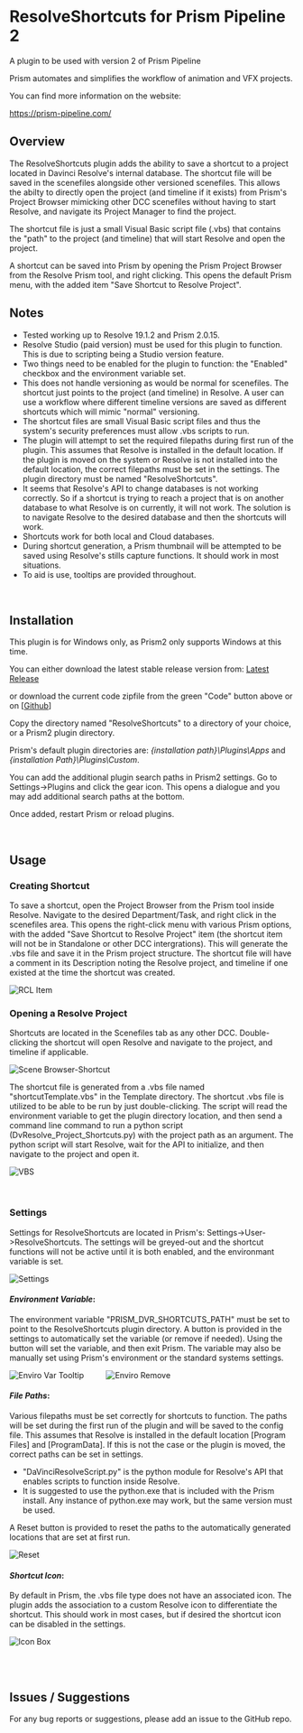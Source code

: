 # **ResolveShortcuts for Prism Pipeline 2**
A plugin to be used with version 2 of Prism Pipeline 

Prism automates and simplifies the workflow of animation and VFX projects.

You can find more information on the website:

https://prism-pipeline.com/



## **Overview**

The ResolveShortcuts plugin adds the ability to save a shortcut to a project located in Davinci Resolve's internal database.  The shortcut file will be saved in the scenefiles alongside other versioned scenefiles.  This allows the abilty to directly open the project (and timeline if it exists) from Prism's Project Browser mimicking other DCC scenefiles without having to start Resolve, and navigate its Project Manager to find the project.

The shortcut file is just a small Visual Basic script file (.vbs) that contains the "path" to the project (and timeline) that will start Resolve and open the project.

A shortcut can be saved into Prism by opening the Prism Project Browser from the Resolve Prism tool, and right clicking.  This opens the default Prism menu, with the added item "Save Shortcut to Resolve Project".

## **Notes**

- Tested working up to Resolve 19.1.2 and Prism 2.0.15.
- Resolve Studio (paid version) must be used for this plugin to function. This is due to scripting being a Studio version feature. 
- Two things need to be enabled for the plugin to function: the "Enabled" checkbox and the environment variable set.
- This does not handle versioning as would be normal for scenefiles.  The shortcut just points to the project (and timeline) in Resolve.  A user can use a workflow where different timeline versions are saved as different shortcuts which will mimic "normal" versioning.
- The shortcut files are small Visual Basic script files and thus the system's security preferences must allow .vbs scripts to run.
- The plugin will attempt to set the required filepaths during first run of the plugin.  This assumes that Resolve is installed in the default location.  If the plugin is moved on the system or Resolve is not installed into the default location, the correct filepaths must be set in the settings.  The plugin directory must be named "ResolveShortcuts".
- It seems that Resolve's API to change databases is not working correctly.  So if a shortcut is trying to reach a project that is on another database to what Resolve is on currently, it will not work.  The solution is to navigate Resolve to the desired database and then the shortcuts will work.
- Shortcuts work for both local and Cloud databases.
- During shortcut generation, a Prism thumbnail will be attempted to be saved using Resolve's stills capture functions.  It should work in most situations. 
- To aid is use, tooltips are provided throughout.
  
<br/>

## **Installation**

This plugin is for Windows only, as Prism2 only supports Windows at this time.

You can either download the latest stable release version from: [Latest Release](https://github.com/AltaArts/ResolveShortcuts--Prism-Plugin/releases/latest)

or download the current code zipfile from the green "Code" button above or on [[Github](https://github.com/AltaArts/Gimp_Integration--Prism-Plugin)]

Copy the directory named "ResolveShortcuts" to a directory of your choice, or a Prism2 plugin directory.

Prism's default plugin directories are: *{installation path}\Plugins\Apps* and *{installation Path}\Plugins\Custom*.

You can add the additional plugin search paths in Prism2 settings.  Go to Settings->Plugins and click the gear icon.  This opens a dialogue and you may add additional search paths at the bottom.

Once added, restart Prism or reload plugins.

<br/>

## **Usage**

### **Creating Shortcut**

To save a shortcut, open the Project Browser from the Prism tool inside Resolve.  Navigate to the desired Department/Task, and right click in the scenefiles area.  This opens the right-click menu with various Prism options, with the added "Save Shortcut to Resolve Project" item (the shortcut item will not be in Standalone or other DCC intergrations).  This will generate the .vbs file and save it in the Prism project structure.  The shortcut file will have a comment in its Description noting the Resolve project, and timeline if one existed at the time the shortcut was created.

![RCL Item](https://github.com/user-attachments/assets/69817b5d-b838-45f2-850d-7ecf1f5ce7c4)

### **Opening a Resolve Project**
Shortcuts are located in the Scenefiles tab as any other DCC.  Double-clicking the shortcut will open Resolve and navigate to the project, and timeline if applicable.

![Scene Browser-Shortcut](https://github.com/user-attachments/assets/4fb60218-39ff-4fdb-865e-737bdc841e05)

The shortcut file is generated from a .vbs file named "shortcutTemplate.vbs" in the Template directory.  The shortcut .vbs file is utilized to be able to be run by just double-clicking.  The script will read the environment variable to get the plugin directory location, and then send a command line command to run a python script (DvResolve_Project_Shortcuts.py) with the project path as an argument.  The python script will start Resolve, wait for the API to initialize, and then navigate to the project and open it.

![VBS](https://github.com/user-attachments/assets/8e53fe28-4eb9-4c06-acc3-a6e41bdedc03)

<br/>

### **Settings**

Settings for ResolveShortcuts are located in Prism's:   Settings->User->ResolveShortcuts.  The settings will be greyed-out and the shortcut functions will not be active until it is both enabled, and the environmant variable is set.

![Settings](https://github.com/user-attachments/assets/65e10a15-f318-4b70-9907-5c1d63dd48bb)

#### *Environment Variable*:

The environment variable "PRISM_DVR_SHORTCUTS_PATH" must be set to point to the ResolveShortcuts plugin directory.  A button is provided in the settings to automatically set the variable (or remove if needed).  Using the button will set the variable, and then exit Prism.   The variable may also be manually set using Prism's environment or the standard systems settings.

![Enviro Var Tooltip](https://github.com/user-attachments/assets/e6ec0bb6-531f-4488-904a-867f4ca71a74) &nbsp;&nbsp;&nbsp;&nbsp;&nbsp;&nbsp;&nbsp;&nbsp;
![Enviro Remove](https://github.com/user-attachments/assets/bcffb2b4-e4c5-4f8a-9c97-67e287bb03eb)

#### *File Paths*:

Various filepaths must be set correctly for shortcuts to function.  The paths will be set during the first run of the plugin and will be saved to the config file.  This assumes that Resolve is installed in the default location [Program Files] and [ProgramData].  If this is not the case or the plugin is moved, the correct paths can be set in settings.

- "DaVinciResolveScript.py" is the python module for Resolve's API that enables scripts to function inside Resolve.
- It is suggested to use the python.exe that is included with the Prism install.  Any instance of python.exe may work, but the same version must be used.

 A Reset button is provided to reset the paths to the automatically generated locations that are set at first run.

 ![Reset](https://github.com/user-attachments/assets/75aadeec-8e11-4fd7-b4d0-b04dd96c0281)


#### *Shortcut Icon*:

By default in Prism, the .vbs file type does not have an associated icon.  The plugin adds the association to a custom Resolve icon to differentiate the shortcut.  This should work in most cases, but if desired the shortcut icon can be disabled in the settings.

![Icon Box](https://github.com/user-attachments/assets/0566cea6-bdc2-4ce4-ab21-b06eb1a28459)


<br/><br/>


## **Issues / Suggestions**

For any bug reports or suggestions, please add an issue to the GitHub repo.
